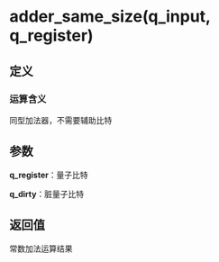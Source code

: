 # adder_same_size(q_input, q_register)
## 定义
### 运算含义
同型加法器，不需要辅助比特
## 参数
**q_register**：量子比特

**q_dirty**：脏量子比特
## 返回值
常数加法运算结果